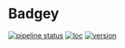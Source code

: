 # Badgey
[![pipeline status](https://gitlab.com/rubendibattista/badgey/badges/master/pipeline.svg)](https://gitlab.com/rubendibattista/badgey/commits/master)
[![loc](https://gitlab.com/rubendibattista/badgey/-/jobs/artifacts/master/raw/loc.svg?job=badges)](https://gitlab.com/rubendibattista/badgey/master)
[![version](https://gitlab.com/rubendibattista/badgey/-/jobs/artifacts/master/raw/version.svg?job=badges)](https://gitlab.com/rubendibattista/badgey/-/releases)

